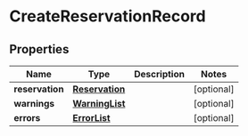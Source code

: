 # CreateReservationRecord

## Properties
Name | Type | Description | Notes
------------ | ------------- | ------------- | -------------
**reservation** | [**Reservation**](Reservation.md) |  |  [optional]
**warnings** | [**WarningList**](WarningList.md) |  |  [optional]
**errors** | [**ErrorList**](ErrorList.md) |  |  [optional]
